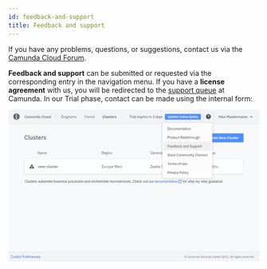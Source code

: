 ```yaml
---
id: feedback-and-support
title: Feedback and support
---
```


If you have any problems, questions, or suggestions, contact us via the [Camunda Cloud Forum](https://forum.camunda.io/).

**Feedback and support** can be submitted or requested via the corresponding entry in the navigation menu. If you have a **license agreement** with us, you will be redirected to the [support queue](https://jira.camunda.com/projects/SUPPORT/) at Camunda. In our Trial phase, contact can be made using the internal form:

![feedback-dialog](./img/contact-feedback-and-support.png)
